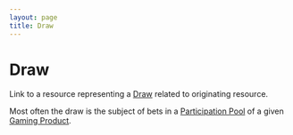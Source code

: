 ```yaml
---
layout: page
title: Draw
---
```


# Draw

Link to a resource representing a [Draw](../concepts/draw) related to originating resource.

Most often the draw is the subject of bets in a [Participation Pool](../concepts/participation-pool) of a given [Gaming Product](../concepts/gaming-product).
